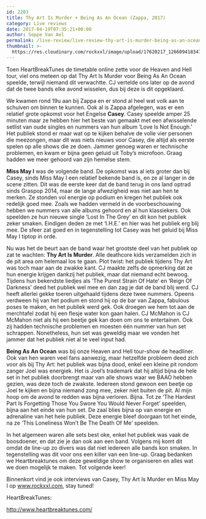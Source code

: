 ```yaml
---
id: 2203
title: Thy Art Is Murder + Being As An Ocean (Zappa, 2017)
category: Live reviews
date: 2017-04-19T07:35:21+00:00
author: Seppe Van Ael
permalink: /live-review/live-review-thy-art-is-murder-being-as-an-ocean-zappa-2017/
thumbnail: >-
  https://res.cloudinary.com/rockxxl/image/upload/17620217_1266094183471740_8375112362376236693_o.jpg
---
```

Toen HeartBreakTunes de timetable online zette voor de Heaven and Hell tour, viel ons meteen op dat Thy Art Is Murder voor Being As An Ocean speelde, terwijl niemand dit verwachtte. CJ vertelde ons later op de avond dat de twee bands elke avond wisselen, dus bij deze is dit opgeklaard.

We kwamen rond 19u aan bij Zappa en er stond al heel wat volk aan te schuiven om binnen te kunnen. Ook al is Zappa afgelegen, was er een relatief grote opkomst voor het Engelse **Casey**. Casey speelde amper 25 minuten maar ze hebben hier het beste van gemaakt met een afwisselende setlist van oude singles en nummers van hun album ‘Love Is Not Enough.’ Het publiek stond er maar wat op te kijken behalve de volle vier personen die meezongen, maar dit was niets nieuws voor Casey, die altijd als eerste spelen op alle shows die ze doen. Jammer genoeg waren er technische problemen, en kwam er bijna geen geluid uit Toby’s microfoon. Graag hadden we meer gehoord van zijn hemelse stem.

**Miss May I** was de volgende band. De opkomst was al iets groter dan bij Casey, sinds Miss May I een relatief bekende band is, en ze al langer in de scene zitten. Dit was de eerste keer dat de band terug in ons land optrad sinds Graspop 2014, maar de lange afwezigheid was niet aan hen te merken. Ze stonden vol energie op podium en kregen het publiek ook redelijk goed mee. Zoals we hadden vermeld in de voorbeschouwing hebben we nummers van alle albums gehoord en al hun klassiekers. Ook speelden ze hun nieuwe single ‘Lost In The Grey’ en dit kon het publiek zeker smaken. Eindigen deden ze met ‘I.H.E.’ en hier was het publiek erg blij mee. De sfeer zat goed en in tegenstelling tot Casey was het geluid bij Miss May I tiptop in orde.

Nu was het de beurt aan de band waar het grootste deel van het publiek op zat te wachten: **Thy Art Is Murder**. Alle deathcore kids verzamelden zich in de pit area om helemaal los te gaan. Plot twist: het publiek tijdens Thy Art was toch maar aan de zwakke kant. CJ maakte zelfs de opmerking dat ze hun energie krijgen dankzij het publiek, maar dat niemand echt bewoog. Tijdens hun bekendste liedjes als ‘The Purest Strain Of Hate’ en ‘Reign Of Darkness’ deed het publiek wel mee en dan zag je dat de band blij werd. CJ heeft allerlei gekke toeren uitgehaald tijdens deze twee nummers. Opeens verdween hij van het podium en stond hij op de bar van Zappa, fabulous poses te maken, en het publiek werd gek. Ook droegen we hem tot aan de merchtafel zodat hij een flesje water kon gaan halen. CJ McMahon is CJ McMahon niet als hij een beetje gek kan doen om ons te entertainen. Ook zij hadden technische problemen en moesten één nummer van hun set schrappen. Nonetheless, hun set was geweldig maar we vonden het jammer dat het publiek niet al te veel input had.

**Being As An Ocean** was bij onze Heaven and Hell tour-show de headliner. Ook van hen waren veel fans aanwezig, maar hetzelfde probleem deed zich voor als bij Thy Art: het publiek was bijna dood, enkel een kleine pit rondom zanger Joel was energiek. Het is Joel’s trademark dat hij altijd bijna de hele set in het publiek doorbrengt maar van alle shows waar we BAAO hebben gezien, was deze toch de zwakste. Iedereen stond gewoon een beetje op Joel te kijken en bijna niemand zong mee, zeker niet buiten de pit. Al mijn hoop om de avond te redden was bijna verloren. Bijna. Tot ze ‘The Hardest Part Is Forgetting Those You Swore You Would Never Forget’ speelden, bijna aan het einde van hun set. De zaal blies bijna op van energie en adrenaline van het hele publiek. Deze energie bleef doorgaan tot het einde, na ze ‘This Loneliness Won’t Be The Death Of Me’ speelden.

In het algemeen waren alle sets best oke, enkel het publiek was vaak de boosdoener, en dat zie je dan ook aan een band. Volgens mij komt dit omdat de line-up zo divers was dat niet iedereen alle bands kon smaken. In tegenstelling was dit voor ons een killer van een line-up. Graag bedanken we Heartbreaktunes om deze geweldige show te organiseren en alles wat we doen mogelijk te maken. Tot volgende keer!

Binnenkort vind je ook interviews van Casey, Thy Art Is Murder en Miss May I op www.rockxxl.com, stay tuned!

HeartBreakTunes:

http://www.heartbreaktunes.com/